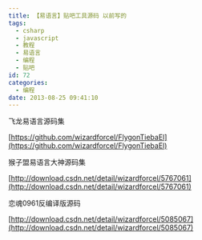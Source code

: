 ```yaml
---
title: 【易语言】贴吧工具源码 以前写的
tags:
  - csharp
  - javascript
  - 教程
  - 易语言
  - 编程
  - 贴吧
id: 72
categories:
  - 编程
date: 2013-08-25 09:41:10
---
```


飞龙易语言源码集

[https://github.com/wizardforcel/FlygonTiebaEl](https://github.com/wizardforcel/FlygonTiebaEl)

猴子盟易语言大神源码集

[http://download.csdn.net/detail/wizardforcel/5767061](http://download.csdn.net/detail/wizardforcel/5767061)

恋魂0961反编译版源码

[http://download.csdn.net/detail/wizardforcel/5085067](http://download.csdn.net/detail/wizardforcel/5085067)